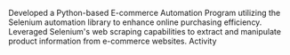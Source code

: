  Developed a Python-based E-commerce Automation Program utilizing the Selenium automation library to enhance online purchasing efficiency. Leveraged Selenium's web scraping capabilities to extract and manipulate product information from e-commerce websites.
Activity
